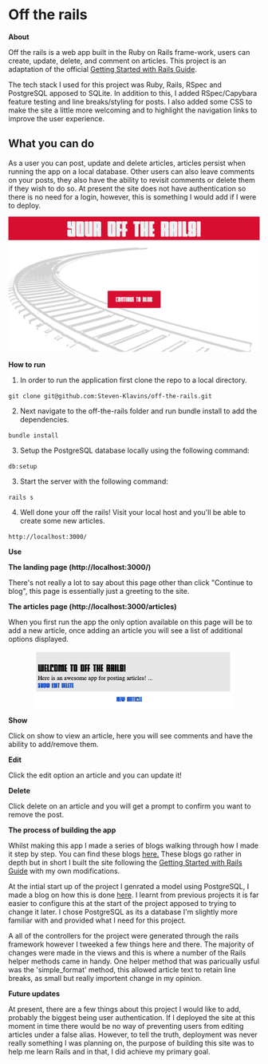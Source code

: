 # Off the rails

**About**

Off the rails is a web app built in the Ruby on Rails frame-work, users can create, update, delete, and comment on articles. This project is an adaptation of the official [Getting Started with Rails Guide](https://guides.rubyonrails.org/getting_started.html). 

The tech stack I used for this project was Ruby, Rails, RSpec and PostgreSQL apposed to SQLite. In addition to this, I added RSpec/Capybara feature testing and line breaks/styling for posts. I also added some CSS to make the site a little more welcoming and to highlight the navigation links to improve the user experience.

## What you can do

As a user you can post, update and delete articles, articles persist when running the app on a local database. Other users can also leave comments on your posts, they also have the ability to revisit comments or delete them if they wish to do so. At present the site does not have authentication so there is no need for a login, however, this is something I would add if I were to deploy.

<p align="center">
<img src="Screenshot.png" alt="drawing" width="600"/>
</p>


**How to run**

1. In order to run the application first clone the repo to a local directory.

`git clone git@github.com:Steven-Klavins/off-the-rails.git`

2. Next navigate to the off-the-rails folder and run bundle install to add the dependencies.

`bundle install`

3. Setup the PostgreSQL database locally using the following command:

`db:setup`

3. Start the server with the following command:

`rails s` 

4. Well done your off the rails! Visit your local host and you'll be able to create some new articles. 

`http://localhost:3000/`

**Use**

**The landing page (http://localhost:3000/)**

There's not really a lot to say about this page other than click "Continue to blog", this page is essentially just a greeting to the site.

**The articles page (http://localhost:3000/articles)**

When you first run the app the only option available on this page will be to add a new article, once adding an article you will see a list of additional options displayed.

<p align="center">
<img src="article.png" alt="Article screenshot" width="400"/>
</p>

**Show**

Click on show to view an article, here you will see comments and have the ability to add/remove them.

**Edit**

Click the edit option an article and you can update it!

**Delete**

Click delete on an article and you will get a prompt to confirm you want to remove the post.

**The process of building the app**

Whilst making this app I made a series of blogs walking through how I made it step by step. You can find these blogs [here.](https://medium.com/@stevenklavins94/getting-started-with-rails-part-1-c634b59d3e4b) These blogs go rather in depth but in short I built the site following the [Getting Started with Rails Guide](https://guides.rubyonrails.org/getting_started.html) with my own modifications. 

At the intial start up of the project I genrated a model using PostgreSQL, I made a blog on how this is done [here](https://medium.com/@stevenklavins94/setting-up-rails-with-postgresql-cb09f7791331). I learnt from previous projects it is far easier to configure this at the start of the project apposed to trying to change it later. I chose PostgreSQL as its a database I'm slightly more familiar with and provided what I need for this project. 

A all of the controllers for the project were generated through the rails framework however I tweeked a few things here and there. The majority of changes were made in the views and this is where a number of the Rails helper methods came in handy. One helper method that was paricually usful was the 'simple_format' method, this allowed article text to retain line breaks, as small but really importent change in my opinion.

**Future updates**

At present, there are a few things about this project I would like to add, probably the biggest being user authentication. If I deployed the site at this moment in time there would be no way of preventing users from editing articles under a false alias. However, to tell the truth, deployment was never really something I was planning on, the purpose of building this site was to help me learn Rails and in that, I did achieve my primary goal.  
